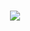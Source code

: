 <h1 align="center">
 <img src="https://us.zonerama.com/photos/1006387148_1272x585_16.jpg" />
</h1>

                                                    
